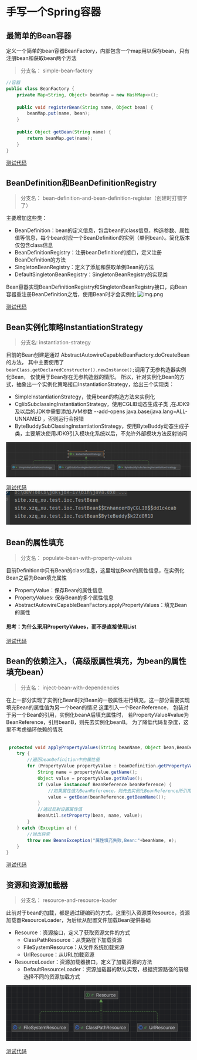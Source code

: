 # 手写一个Spring容器


## 最简单的Bean容器
定义一个简单的bean容器BeanFactory，内部包含一个map用以保存bean，只有注册bean和获取bean两个方法
> 分支名： simple-bean-factory
```java
//容器
public class BeanFactory {
	private Map<String, Object> beanMap = new HashMap<>();

	public void registerBean(String name, Object bean) {
		beanMap.put(name, bean);
	}

	public Object getBean(String name) {
		return beanMap.get(name);
	}
}
```
[测试代码](./src/test/java/site/xzq_xu/beans/factory/BeanFactoryTest.java)


## BeanDefinition和BeanDefinitionRegistry

> 分支名： bean-definition-and-bean-definition-register（创建时打错字了） 

主要增加这些类：
- BeanDefinition：bean的定义信息，包含bean的class信息，构造参数、属性值等信息，每个bean对应一个BeanDefinition的实例（单例bean）。简化版本仅包含class信息
- BeanDefinitionRegistry：注册beanDefinition的接口，定义注册BeanDefinition的方法
- SingletonBeanRegistry：定义了添加和获取单例Bean的方法
- DefaultSingletonBeanRegistry：SingletonBeanRegistry的实现类

Bean容器实现BeanDefinitionRegistry和SingletonBeanRegistry接口，向Bean容器重注册BeanDefinition之后，使用Bean时才会实例化
![img.png](img/BeanDefinition和BeanDefinitionRegistry.png)

[测试代码](./src/test/java/site/xzq_xu/test/ioc/BeanDefinitionAndBeanDefinitionRegistryTest.java)


## Bean实例化策略InstantiationStrategy

> 分支名: instantiation-strategy

目前的Bean创建是通过 AbstractAutowireCapableBeanFactory.doCreateBean的方法，
其中主要使用了 ` beanClass.getDeclaredConstructor().newInstance();`调用了无参构造器实例化Bean，
仅使用于Bean存在无参构造器的情形。
所以，针对实例化Bean的方式，抽象出一个实例化策略接口InstantiationStrategy，给出三个实现类：
- SimpleInstantiationStrategy，使用bean的构造方法来实例化
- CglibSubclassingInstantiationStrategy，使用CGLIB动态生成子类 ,在JDK9及以后的JDK中需要添加JVM参数 --add-opens java.base/java.lang=ALL-UNNAMED ，否则运行会报错
- ByteBuddySubClassingInstantiationStrategy，使用ByteBuddy动态生成子类，主要解决使用JDK9引入模块化系统以后，不允许外部模块方法反射访问


![img_1.png](img/InstantiationStrategy.png)


[测试代码](./src/test/java/site/xzq_xu/test/ioc/InstantiationStrategyTest.java)
![img.png](img/InstantiationStrategyTest运行结果.png)




## Bean的属性填充

> 分支名： populate-bean-with-property-values

目前Definition中只有Bean的class信息，这里增加Bean的属性信息，在实例化Bean之后为Bean填充属性
- PropertyValue：保存Bean的属性信息
- PropertyValues: 保存Bean的多个属性信息
- AbstractAutowireCapableBeanFactory.applyPropertyValues：填充Bean的属性

#### 思考：为什么采用PropertyValues，而不是直接使用List<PropertyValue>



[测试代码](./src/test/java/site/xzq_xu/test/ioc/PopulateBeanWithPropertyValuesTest.java)



## Bean的依赖注入，（高级版属性填充，为bean的属性填充bean）

> 分支名： inject-bean-with-dependencies

在上一部分实现了实例化Bean时对Bean的一般属性进行填充，这一部分需要实现填充Bean的属性值为另一个bean的情况
这里引入一个BeanReference，
包装对于另一个Bean的引用，实例化beanA后填充属性时，
若PropertyValue#value为BeanReference，引用beanB，则先去实例化beanB。
为了降低代码复杂度，这里不考虑循环依赖的情况
```java

 protected void applyPropertyValues(String beanName, Object bean,BeanDefinition beanDefinition) {
    try {
        //遍历beanDefinition中的属性值
        for (PropertyValue propertyValue : beanDefinition.getPropertyValues().getPropertyValues()) {
            String name = propertyValue.getName();
            Object value = propertyValue.getValue();
            if (value instanceof BeanReference beanReference) {
                //如果属性值为BeanReference，则先去实例化BeanReference所引用的Bean
                value = getBean(beanReference.getBeanName());
            }
            //通过反射设置属性值
            BeanUtil.setProperty(bean, name, value);
        }
    } catch (Exception e) {
        //抛出异常
        throw new BeansException("属性填充失败,Bean:"+beanName, e);
    }
}

```



[测试代码](./src/test/java/site/xzq_xu/test/ioc/InjectBeanWithDependenciesTest.java)







## 资源和资源加载器

> 分支名： resource-and-resource-loader 

此前对于bean的加载，都是通过硬编码的方式，这里引入资源类Resource，资源加载器ResourceLoader，为后续从配置文件加载Bean提供基础

- Resource：资源接口，定义了获取资源文件的方式
  - ClassPathResource：从类路径下加载资源
  - FileSystemResource：从文件系统加载资源
  - UrlResource：从URL加载资源
- ResourceLoader：资源加载器接口，定义了加载资源的方法
  - DefaultResourceLoader：资源加载器的默认实现，根据资源路径的前缀选择不同的资源加载方式

![img.png](img/resource-and-resource-loader.png)


[测试代码](./src/test/java/site/xzq_xu/test/ioc/ResourceAndResourceLoaderTest.java)

